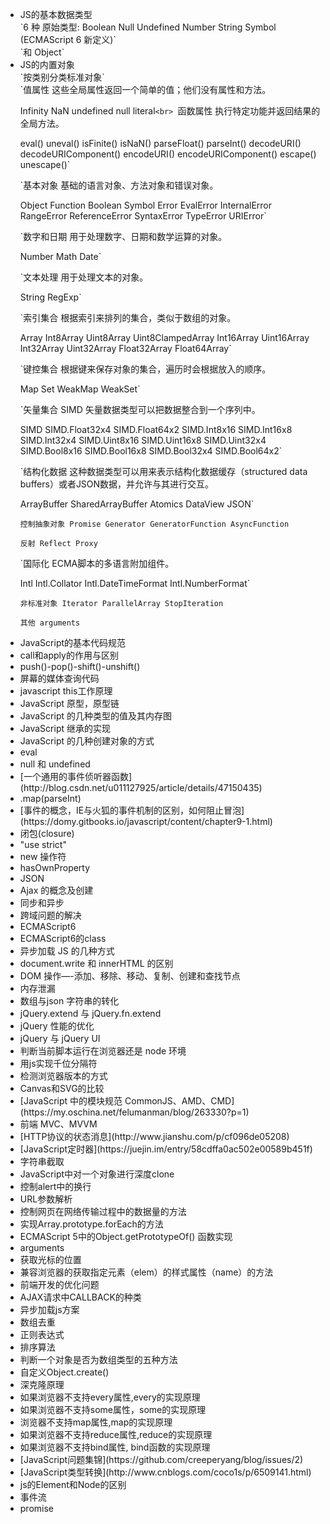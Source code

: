 <ul>
<li>JS的基本数据类型</li>
`6 种 原始类型:
  Boolean
  Null
  Undefined
  Number
  String
  Symbol (ECMAScript 6 新定义)`<br>
`和 Object`
<li>JS的内置对象</li>
`按类别分类标准对象`<br>
`值属性
这些全局属性返回一个简单的值；他们没有属性和方法。

Infinity
NaN
undefined
null literal`<br>
`函数属性
执行特定功能并返回结果的全局方法。

eval()
uneval()
isFinite()
isNaN()
parseFloat()
parseInt()
decodeURI()
decodeURIComponent()
encodeURI()
encodeURIComponent()
escape()
unescape()`<br>

`基本对象
基础的语言对象、方法对象和错误对象。

Object
Function
Boolean
Symbol
Error
EvalError
InternalError
RangeError
ReferenceError
SyntaxError
TypeError
URIError`<br>

`数字和日期
用于处理数字、日期和数学运算的对象。

Number
Math
Date`<br>

`文本处理
用于处理文本的对象。

String
RegExp`<br>

`索引集合
根据索引来排列的集合，类似于数组的对象。

Array
Int8Array
Uint8Array
Uint8ClampedArray
Int16Array
Uint16Array
Int32Array
Uint32Array
Float32Array
Float64Array`<br>

`键控集合
根据键来保存对象的集合，遍历时会根据放入的顺序。

Map
Set
WeakMap
WeakSet`<br>

`矢量集合
SIMD 矢量数据类型可以把数据整合到一个序列中。

SIMD
SIMD.Float32x4
SIMD.Float64x2
SIMD.Int8x16
SIMD.Int16x8
SIMD.Int32x4
SIMD.Uint8x16
SIMD.Uint16x8
SIMD.Uint32x4
SIMD.Bool8x16
SIMD.Bool16x8
SIMD.Bool32x4
SIMD.Bool64x2`<br>

`结构化数据
这种数据类型可以用来表示结构化数据缓存（structured data buffers）或者JSON数据，并允许与其进行交互。

ArrayBuffer
SharedArrayBuffer
Atomics
DataView
JSON`<br>

`控制抽象对象
Promise
Generator
GeneratorFunction
AsyncFunction`<br>

`反射
Reflect
Proxy`<br>

`国际化
ECMA脚本的多语言附加组件。

Intl
Intl.Collator
Intl.DateTimeFormat
Intl.NumberFormat`<br>

`非标准对象
Iterator
ParallelArray
StopIteration`<br>

`其他
arguments`
<li>JavaScript的基本代码规范</li>
<li>call和apply的作用与区别</li>
<li>push()-pop()-shift()-unshift()</li>
<li>屏幕的媒体查询代码</li>
<li>javascript this工作原理</li>
<li>JavaScript 原型，原型链</li>
<li>JavaScript 的几种类型的值及其内存图</li>
<li>JavaScript 继承的实现</li>
<li>JavaScript 的几种创建对象的方式</li>
<li>eval</li>
<li>null 和 undefined</li>
<li>[一个通用的事件侦听器函数] (http://blog.csdn.net/u011127925/article/details/47150435)</li>
<li>.map(parseInt)</li>
<li>  [事件的概念，IE与火狐的事件机制的区别，如何阻止冒泡] (https://domy.gitbooks.io/javascript/content/chapter9-1.html)</li>
<li>闭包(closure)</li>
<li>"use strict"</li>
<li>new 操作符</li>
<li>hasOwnProperty</li>
<li>JSON</li>
<li>Ajax 的概念及创建</li>
<li>同步和异步</li>
<li>跨域问题的解决</li>
<li>ECMAScript6</li>
<li>ECMAScript6的class</li>
<li>异步加载 JS 的几种方式</li>
<li>document.write 和 innerHTML 的区别</li>
<li>DOM 操作—-添加、移除、移动、复制、创建和查找节点</li>
<li>内存泄漏</li>
<li>数组与json 字符串的转化</li>
<li>jQuery.extend 与 jQuery.fn.extend</li>
<li>jQuery 性能的优化</li>
<li>jQuery 与 jQuery UI </li>
<li>判断当前脚本运行在浏览器还是 node 环境</li>
<li>用js实现千位分隔符</li>
<li>检测浏览器版本的方式</li>
<li>Canvas和SVG的比较</li>
<li> [JavaScript 中的模块规范 CommonJS、AMD、CMD](https://my.oschina.net/felumanman/blog/263330?p=1)</li>
<li>前端 MVC、MVVM</li>
<li> [HTTP协议的状态消息](http://www.jianshu.com/p/cf096de05208)</li>
<li> [JavaScript定时器](https://juejin.im/entry/58cdffa0ac502e00589b451f)</li>
<li>字符串截取</li>
<li>JavaScript中对一个对象进行深度clone</li>
<li>控制alert中的换行</li>
<li>URL参数解析</li>
<li>控制网页在网络传输过程中的数据量的方法</li>
<li>实现Array.prototype.forEach的方法</li>
<li>ECMAScript 5中的Object.getPrototypeOf() 函数实现</li>
<li>arguments</li>
<li>获取光标的位置</li>
<li>兼容浏览器的获取指定元素（elem）的样式属性（name）的方法</li>
<li>前端开发的优化问题</li>
<li>AJAX请求中CALLBACK的种类</li>
<li>异步加载js方案</li>
<li>数组去重</li>
<li>正则表达式</li>
<li>排序算法</li>
<li>判断一个对象是否为数组类型的五种方法</li>
<li>自定义Object.create()</li>
<li>深克隆原理</li>
<li>如果浏览器不支持every属性,every的实现原理</li>
<li>如果浏览器不支持some属性，some的实现原理</li>
<li>浏览器不支持map属性,map的实现原理</li>
<li>如果浏览器不支持reduce属性,reduce的实现原理</li>
<li>如果浏览器不支持bind属性, bind函数的实现原理</li>
<li> [JavaScript问题集锦](https://github.com/creeperyang/blog/issues/2)</li>
<li> [JavaScript类型转换](http://www.cnblogs.com/coco1s/p/6509141.html)</li>
<li> js的Element和Node的区别</li>
<li> 事件流 </li>
<li> promise </li>
</ul>

